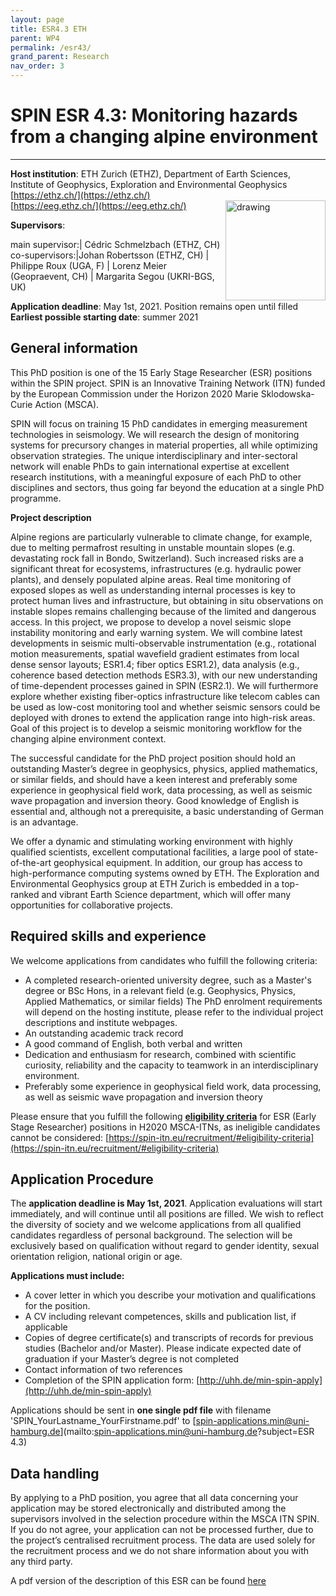 ```yaml
---
layout: page
title: ESR4.3 ETH
parent: WP4
permalink: /esr43/
grand_parent: Research
nav_order: 3
---
```


# SPIN ESR 4.3: Monitoring hazards from a changing alpine environment
----

__Host institution__: ETH Zurich (ETHZ), Department of Earth Sciences, Institute of Geophysics, Exploration and Environmental Geophysics   
[https://ethz.ch/](https://ethz.ch/)  
[https://eeg.ethz.ch/](https://eeg.ethz.ch/)
<img src="/assets/images/partners-logos/ETH_logo.svg" alt="drawing" width="160" style="float:right"/>

__Supervisors__: 
		  
main supervisor:| C&eacute;dric Schmelzbach (ETHZ, CH)
co-supervisors:|Johan Robertsson (ETHZ, CH)
| Philippe Roux (UGA, F)
| Lorenz Meier (Geopraevent, CH)
| Margarita Segou (UKRI-BGS, UK)


__Application deadline__: May 1st, 2021. Position remains open until filled   
__Earliest possible starting date__: summer 2021

## General information

This PhD position is one of the 15 Early Stage Researcher (ESR) positions within the SPIN project.  SPIN is an Innovative Training Network (ITN) funded by the European Commission under the Horizon 2020 Marie Sklodowska-Curie Action (MSCA). 

SPIN will focus on training 15 PhD candidates in emerging measurement technologies in seismology. We will research the design of monitoring systems for precursory changes in material properties, all while optimizing observation strategies. The unique interdisciplinary and inter-sectoral network will enable PhDs to gain international expertise at excellent research institutions, with a meaningful exposure of each PhD to other disciplines and sectors, thus going far beyond the education at a single PhD programme. 

__Project description__

Alpine regions are particularly vulnerable to climate change, for example, due to melting permafrost resulting in unstable mountain slopes (e.g. devastating rock fall in Bondo, Switzerland). Such increased risks are a significant threat for ecosystems, infrastructures (e.g. hydraulic power plants), and densely populated alpine areas. Real time monitoring of exposed slopes as well as understanding internal processes is key to protect human lives and infrastructure, but obtaining in situ observations on instable slopes remains challenging because of the limited and dangerous access. In this project, we propose to develop a novel seismic slope instability monitoring and early warning system. We will combine latest developments in seismic multi-observable instrumentation (e.g., rotational motion measurements, spatial wavefield gradient estimates from local dense sensor layouts; ESR1.4; fiber optics ESR1.2), data analysis (e.g., coherence based detection methods ESR3.3), with our new understanding of time-dependent processes gained in SPIN (ESR2.1). We will furthermore explore whether existing fiber-optics infrastructure like telecom cables can be used as low-cost monitoring tool and whether seismic sensors could be deployed with drones to extend the application range into high-risk areas. Goal of this project is to develop a seismic monitoring workflow for the changing alpine environment context.

The successful candidate for the PhD project position should hold an outstanding Master’s degree in geophysics, physics, applied mathematics, or similar fields, and should have a keen interest and preferably some experience in geophysical field work, data processing, as well as seismic wave propagation and inversion theory. Good knowledge of English is essential and, although not a prerequisite, a basic understanding of German is an advantage.

We offer a dynamic and stimulating working environment with highly qualified scientists, excellent computational facilities, a large pool of state-of-the-art geophysical equipment. In addition, our group has access to high-performance computing systems owned by ETH. The Exploration and Environmental Geophysics group at ETH Zurich is embedded in a top-ranked and vibrant Earth Science department, which will offer many opportunities for collaborative projects.

## Required skills and experience

We welcome applications from candidates who fulfill the following criteria:
*	A completed research-oriented university degree, such as a Master's degree or BSc Hons, in a relevant field (e.g. Geophysics, Physics, Applied Mathematics, or similar fields) The PhD enrolment requirements will depend on the hosting institute, please refer to the individual project descriptions and institute webpages.
*	An outstanding academic track record
*	A good command of English, both verbal and written
*	Dedication and enthusiasm for research, combined with scientific curiosity, reliability and the capacity to teamwork in an interdisciplinary environment.
*	Preferably some experience in geophysical field work, data processing, as well as seismic wave propagation and inversion theory

Please ensure that you fulfill the following [__eligibility criteria__](https://spin-itn.eu/recruitment/#eligibility-criteria) for ESR (Early Stage Researcher) positions in H2020 MSCA-ITNs, as ineligible candidates cannot be considered:
[https://spin-itn.eu/recruitment/#eligibility-criteria](https://spin-itn.eu/recruitment/#eligibility-criteria)
 
## Application Procedure

The __application deadline is May 1st, 2021__. Application evaluations will start immediately, and will continue until all positions are filled. We wish to reflect the diversity of society and we welcome applications from all qualified candidates regardless of personal background. The selection will be exclusively based on qualification without regard to gender identity, sexual orientation religion, national origin or age.

__Applications must include:__
 
*	A cover letter in which you describe your motivation and qualifications for the position.
*	A CV including relevant competences, skills and publication list, if applicable
*	Copies of degree certificate(s) and transcripts of records for previous studies (Bachelor and/or Master). Please indicate expected date of graduation if your Master’s degree is not completed
*	Contact information of two references
*	Completion of the SPIN application form: [http://uhh.de/min-spin-apply](http://uhh.de/min-spin-apply)

Applications should be sent in __one single pdf file__ with filename 'SPIN_YourLastname_YourFirstname.pdf' to [spin-applications.min@uni-hamburg.de](mailto:spin-applications.min@uni-hamburg.de?subject=ESR 4.3)

## Data handling

By applying to a PhD position, you agree that all data concerning your application may be stored electronically and distributed among the supervisors involved in the selection procedure within the MSCA ITN SPIN. If you do not agree, your application can not be processed further, due to the project’s centralised recruitment process. The data are used solely for the recruitment process and we do not share information about you with any third party. 

A pdf version of the description of this ESR can be found [here](https://spin-itn.eu/assets/documents/SPIN_advert_ESR_4_3.pdf "ESR 4.3")
